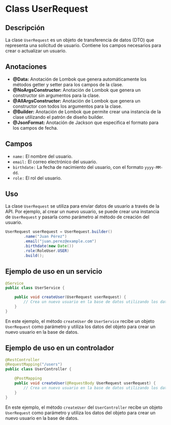 # Class UserRequest

## Descripción
La clase `UserRequest` es un objeto de transferencia de datos (DTO) que representa una solicitud de usuario. Contiene los campos necesarios para crear o actualizar un usuario.

## Anotaciones

- **@Data:** Anotación de Lombok que genera automáticamente los métodos getter y setter para los campos de la clase.
- **@NoArgsConstructor:** Anotación de Lombok que genera un constructor sin argumentos para la clase.
- **@AllArgsConstructor:** Anotación de Lombok que genera un constructor con todos los argumentos para la clase.
- **@Builder:** Anotación de Lombok que permite crear una instancia de la clase utilizando el patrón de diseño builder.
- **@JsonFormat:** Anotación de Jackson que especifica el formato para los campos de fecha.

## Campos

- `name:` El nombre del usuario.
- `email:` El correo electrónico del usuario.
- `birthdate:` La fecha de nacimiento del usuario, con el formato `yyyy-MM-dd`.
- `role:` El rol del usuario.

## Uso
La clase `UserRequest` se utiliza para enviar datos de usuario a través de la API. Por ejemplo, al crear un nuevo usuario, se puede crear una instancia de `UserRequest` y pasarla como parámetro al método de creación del usuario.

```java
UserRequest userRequest = UserRequest.builder()
        .name("Juan Pérez")
        .email("juan.perez@example.com")
        .birthdate(new Date())
        .role(RoleUser.USER)
        .build();
```

## Ejemplo de uso en un servicio

```java
@Service
public class UserService {

    public void createUser(UserRequest userRequest) {
        // Crea un nuevo usuario en la base de datos utilizando los datos de userRequest
    }
}
```

En este ejemplo, el método `createUser` de `UserService` recibe un objeto `UserRequest` como parámetro y utiliza los datos del objeto para crear un nuevo usuario en la base de datos.

## Ejemplo de uso en un controlador

```java
@RestController
@RequestMapping("/users")
public class UserController {

    @PostMapping
    public void createUser(@RequestBody UserRequest userRequest) {
        // Crea un nuevo usuario en la base de datos utilizando los datos de userRequest
    }
}
```

En este ejemplo, el método `createUser` del `UserController` recibe un objeto `UserRequest` como parámetro y utiliza los datos del objeto para crear un nuevo usuario en la base de datos.